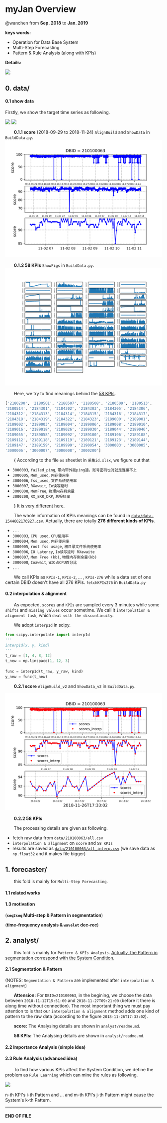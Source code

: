 
# myJan Overview

@wanchen from **Sep. 2018** to **Jan. 2019**

**keys words:**
  - Operation for Data Base System
  - Multi-Step Forecasting
  - Pattern & Rule Analysis (along with KPIs)

**Details:**


<img src="http://chart.googleapis.com/chart?cht=tx&chl= $$**********$$" style="border:none;">


## 0. data/

#### 0.1 show data

Firstly, we show the target time series as following.

<img src="http://chart.googleapis.com/chart?cht=tx&chl= $$ HealthScore = [x_1, x_2,..., x_N]$$" style="border:none;">    <img src="http://chart.googleapis.com/chart?cht=tx&chl= $ x_t \in [0, 100] $" style="border:none;">

&emsp;&emsp;**0.1.1 score** (2018-09-29 to 2018-11-24) `AlignBuild` and `ShowData` in `BuildData.py`.
![avatar](data/ShowData_210100063.png)

&emsp;&emsp;**0.1.2 58 KPIs** `ShowFigs` in `BuildData.py`.
![avatar](data/ShowData_210100063_KPIs.png)

&emsp;&emsp;Here, we try to find meanings behind the <u>58 KPIs</u>.
```python
['2180200', '2180501', '2180507', '2180508', '2180509', '2180513',
'2180514', '2184301', '2184302', '2184303', '2184305', '2184306',
'2184312', '2184313', '2184314', '2184315', '2184316', '2184317',
'2184318', '2184319', '2184322', '2184323', '2189000', '2189001',
'2189002', '2189003', '2189004', '2189006', '2189008', '2189010',
'2189016', '2189018', '2189026', '2189030', '2189044', '2189046',
'2189055', '2189058', '2189092', '2189100', '2189106', '2189108',
'2189112', '2189118', '2189119', '2189121', '2189123', '2189144',
'2189147', '2189159', '2189999', '2190054', '3000003', '3000005',
'3000006', '3000007', '3000008', '3000200']
```
&emsp;&emsp;{ According to the file `os` sheetlet in `采集id.xlsx`, we figure out that
  - `3000003`, `failed_ping`, `带内带外能ping通，账号密码也对就是连接不上`
  - `3000005`, `Mem_used`, `内存使用率`
  - `3000006`, `fss_used`, `文件系统使用率`
  - `3000007`, `RXawait`, `Io读写延时`
  - `3000008`, `MemFree`, `物理内存剩余量`
  - `3000200`, `RX_ERR_DRP`, `总报错率`

&emsp;&emsp;} <u>It is very different here.</u>

&emsp;&emsp;The whole information of KPIs meanings can be found in [`data/data-1544602176927.csv`](data/data-1544602176927.csv). Actually, there are totally **276 different kinds of KPIs**.
  - `...`
  - `3000003`, `CPU used`, `CPU使用率`
  - `3000004`, `Mem used`, `内存使用率`
  - `3000005`, `root fss usage`, `根目录文件系统使用率`
  - `3000006`, `IO Latency`, `Io读写延时 RXawaite`
  - `3000007`, `Mem Free (kb)`, `物理内存剩余量(kb)`
  - `3000008`, `Ioawait`, `WIO占CPU百分比`
  - `...`

&emsp;&emsp;We call KPIs as `KPIs-1`, `KPIs-2`, ... , `KPIs-276` while a data set of one certain DBID doesn't have all 276 KPIs. `fetchKPIs276` in `BuildData.py`


#### 0.2 interpolation & alignment

&emsp;&emsp;As expected, `scores` and `KPIs` are sampled every 3 minutes while some `shifts` and `missing values` occur sometime. We call it `interpolation & alignment task`, which `deal with the discontinuity`.

&emsp;&emsp;We adopt `interp1d` in scipy.

```python
from scipy.interpolate import interp1d
'''
interp1d(x, y, kind)
'''
t_raw = [1, 4, 8, 12]
t_new = np.linspace(1, 12, 3)

func = interp1d(t_raw, y_raw, kind)
y_new = func(t_new)

```

&emsp;&emsp;**0.2.1 score** `AlignBuild_v2` and `ShowData_v2` in `BuildData.py`.

![avatar](data/ShowData_210100063_score_interp.png)



&emsp;&emsp;**0.2.2 58 KPIs**

&emsp;&emsp;The processing details are given as following.
  - fetch raw data from `data/210100063/all.csv`
  - `interpolation & alignment` on `score` and `58 KPIs`
  - results are saved as <u>`data/210100063/all_interp.csv`</u> (we save data as `np.float32` and it makes file bigger)



## 1. forecaster/

&emsp;&emsp;this fold is mainly for `Multi-Step Forecasting`.

#### 1.1 related works




#### 1.3 motivation
(**`seq2seq` Multi-step & Pattern in segmentation**)

(**time-frequency analysis & `wavelet` dec-rec**)


## 2. analyst/

&emsp;&emsp;this fold is mainly for `Pattern & KPIs Analysis`. <u>Actually, the Pattern in segmentation correspond with the System Condition.</u>

#### 2.1 Segmentation & Pattern
(NOTES: `Segmentation & Pattern` are implemented after `interpolation & alignment`)

&emsp;&emsp;**Attension:** For `DBID=210100063`, in the begining, we choose the data between `2018-11-12T15:51:00` and `2018-11-27T09:21:00` (before it there is along time without connection). The most important thing we must pay attention to is that our `interpolation & alignment` method adds one kind of pattern to the raw data (according to the figure `2018-11-26T17:33:02`).

&emsp;&emsp;**score:** The Analysing details are shown in `analyst/readme.md`.

&emsp;&emsp;**58 KPIs:** The Analysing details are shown in `analyst/readme.md`.



#### 2.2 Importance Analysis (simple idea)

#### 2.3 Rule Analysis (advanced idea)
&emsp;&emsp;To find how various KPIs affect the System Condition, we define the problem as `Rule Learning` which can mine the rules as following.

<img src="http://chart.googleapis.com/chart?cht=tx&chl= $$  Sn_i {\vee} ... {\vee} Sm_j -> S_k $$" style="border:none;">

n-th KPI's i-th Pattern and ... and m-th KPI's j-th Pattern might cause the System's k-th Pattern.

---
#### END OF FILE
